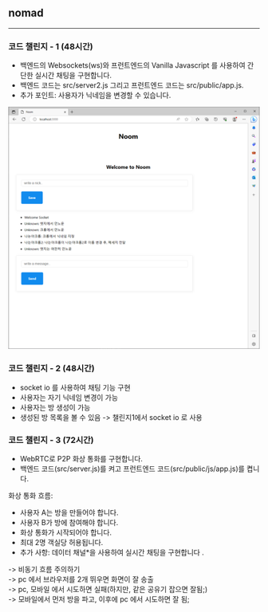 ## nomad

---

### 코드 챌린지 - 1 (48시간)

- 백엔드의 Websockets(ws)와 프런트엔드의 Vanilla Javascript 를 사용하여 간단한 실시간 채팅을 구현합니다.
- 백엔드 코드는 src/server2.js 그리고 프런트엔드 코드는 src/public/app.js.
- 추가 포인트: 사용자가 닉네임을 변경할 수 있습니다.

![img.png](img/img.png)

### 코드 챌린지 - 2 (48시간)

- socket io 를 사용하여 채팅 기능 구현
- 사용자는 자기 닉네임 변경이 가능
- 사용자는 방 생성이 가능
- 생성된 방 목록을 볼 수 있음
-> 챌린지1에서 socket io 로 사용

### 코드 챌린지 - 3 (72시간)
- WebRTC로 P2P 화상 통화를 구현합니다.
- 백엔드 코드(src/server.js)를 켜고 프런트엔드 코드(src/public/js/app.js)를 켭니다.

화상 통화 흐름:
- 사용자 A는 방을 만들어야 합니다.
- 사용자 B가 방에 참여해야 합니다.
- 화상 통화가 시작되어야 합니다.
- 최대 2명 객실당 허용됩니다.
- 추가 사항: 데이터 채널*을 사용하여 실시간 채팅을 구현합니다 .

-> 비동기 흐름 주의하기   
-> pc 에서 브라우저를 2개 뛰우면 화면이 잘 송출   
-> pc, 모바일 에서 시도하면 실패(하지만, 같은 공유기 잡으면 잘됨;)   
-> 모바일에서 먼저 방을 파고, 이후에 pc 에서 시도하면 잘 됨;